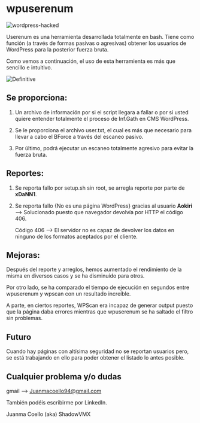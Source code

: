 # wpuserenum


![wordpress-hacked](https://user-images.githubusercontent.com/92258683/167696553-010ed3c2-d533-4979-91ee-0607e97320e0.jpg)


Userenum es una herramienta desarrollada totalmente en bash. Tiene como función (a través de formas pasivas o agresivas) obtener los usuarios de WordPress para la posterior fuerza bruta.



Como vemos a continuación, el uso de esta herramienta es más que sencillo e intuitivo.

![Definitive](https://user-images.githubusercontent.com/92258683/167695847-09be38f4-3b7b-4063-8709-55a9a05f04e3.jpg)

## Se proporciona:

  1. Un archivo de información por si el script llegara a fallar o por si usted quiere entender totalmente el proceso de Inf.Gath en CMS WordPress.
  
  2. Se le proporciona el archivo user.txt, el cual es más que necesario para llevar a cabo el BForce a través del escaneo pasivo.

  3. Por último, podrá ejecutar un escaneo totalmente agresivo para evitar la fuerza bruta.


## Reportes:
  1. Se reporta fallo por setup.sh sin root, se arregla reporte por parte de **xDaNN1**.
  
  2. Se reporta fallo {No es una página WordPress} gracias al usuario **Aokiri** --> Solucionado puesto que navegador devolvía por HTTP el código 406.
  
      Código 406 --> El servidor no es capaz de devolver los datos en ninguno de los formatos aceptados por el cliente.
      
 ## Mejoras:
  
  Después del reporte y arreglos, hemos aumentado el rendimiento de la misma en diversos casos y se ha disminuído para otros.
  
  Por otro lado, se ha comparado el tiempo de ejecución en segundos entre wpuserenum y wpscan con un resultado increíble.
  
  A parte, en ciertos reportes, WPScan era incapaz de generar output puesto que la página daba errores mientras que wpuserenum se ha saltado el filtro sin   problemas.
  
  ## Futuro
  
  Cuando hay páginas con altísima seguridad no se reportan usuarios pero, se está trabajando en ello para poder obtener el listado lo antes posible.


## Cualquier problema y/o dudas

gmail --> Juanmacoello94@gmail.com

También podéis escribirme por LinkedIn.


Juanma Coello (aka) ShadowVMX
